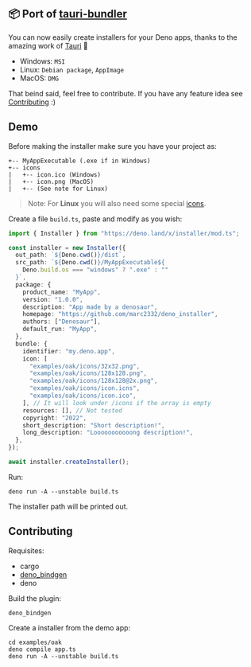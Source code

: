 ## 📦 Port of [tauri-bundler](https://github.com/tauri-apps/tauri/tree/dev/tooling/bundler)

You can now easily create installers for your Deno apps, thanks to the amazing
work of [Tauri](https://github.com/tauri-apps/tauri/tree/dev/tooling/bundler) 💪

- Windows: `MSI`
- Linux: `Debian package`, `AppImage`
- MacOS: `DMG`

That beind said, feel free to contribute. If you have any feature idea see
[Contributing](#Contributing) :)

## Demo

Before making the installer make sure you have your project as:

```
+-- MyAppExecutable (.exe if in Windows)
+-- icons
|   +-- icon.ico (Windows)
|   +-- icon.png (MacOS)
|   +-- (See note for Linux)
``` 

> Note: For **Linux** you will also need some special [icons](https://github.com/marc2332/deno_installer/tree/main/examples/oak/icons).

Create a file `build.ts`, paste and modify as you wish:

```ts
import { Installer } from "https://deno.land/x/installer/mod.ts";

const installer = new Installer({
  out_path: `${Deno.cwd()}/dist`,
  src_path: `${Deno.cwd()}/MyAppExecutable${
    Deno.build.os === "windows" ? ".exe" : ""
  }`,
  package: {
    product_name: "MyApp",
    version: "1.0.0",
    description: "App made by a denosaur",
    homepage: "https://github.com/marc2332/deno_installer",
    authors: ["Denosaur"],
    default_run: "MyApp",
  },
  bundle: {
    identifier: "my.deno.app",
    icon: [
      "examples/oak/icons/32x32.png",
      "examples/oak/icons/128x128.png",
      "examples/oak/icons/128x128@2x.png",
      "examples/oak/icons/icon.icns",
      "examples/oak/icons/icon.ico",
    ], // It will look under /icons if the array is empty
    resources: [], // Not tested
    copyright: "2022",
    short_description: "Short description!",
    long_description: "Looooooooooong description!",
  },
});

await installer.createInstaller();
```

Run:

```shell
deno run -A --unstable build.ts
```

The installer path will be printed out.

## Contributing

Requisites:

- cargo
- [deno_bindgen](https://github.com/denoland/deno_bindgen)
- deno

Build the plugin:

```shell
deno_bindgen
```

Create a installer from the demo app:

```shell
cd examples/oak
deno compile app.ts
deno run -A --unstable build.ts
```
